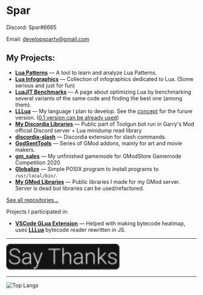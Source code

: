 # Spar

Discord: Spar#6665

Email: developspartv@gmail.com

My Projects:
-
- **[Lua Patterns](https://gitspartv.github.io/lua-patterns/)** — A tool to learn and analyze Lua Patterns.
- **[Lua Infographics](https://github.com/GitSparTV/lua-infographics)** — Collection of infographics dedicated to Lua. (Some serious and just for fun)
- **[LuaJIT Benchmarks](https://gitspartv.github.io/LuaJIT-Benchmarks/)** — A page about optimizing Lua by benchmarking several variants of the same code and finding the best one (among them).
- **[LLLua](https://github.com/GitSparTV/LLLua/)** — My language I plan to develop. See the [concept](https://github.com/GitSparTV/LLLua/blob/master/CONCEPT.md) for the furure version. ([0.1 version can be already used](https://github.com/GitSparTV/LLLua/tree/master/0.1))
- **[My Discordia Libraries](https://github.com/GitSparTV/gg.gmod-bot-public)** — Public part of Toolgun bot run in Garry's Mod official Discord server + Lua minidump read library
- **[discordia-slash](https://github.com/GitSparTV/discordia-slash/tree/master)** — Discordia extension for slash commands.
- **[GodSentTools](https://github.com/GitSparTV/GodSentTools)** — Series of GMod addons, mainly for art and movie makers.
- **[gm_sales](https://github.com/GitSparTV/gm_sales)** — My unfinished gamemode for GModStore Gamemode Competition 2020
- **[Globalize](https://github.com/GitSparTV/globalize)** — Simple POSIX program to install programs to `/usr/local/bin/`.
- **[My GMod Libraries]()** — Public libraries I made for my GMod server. Server is dead but libraries can be used/refactored.

[See all repositories...](https://github.com/GitSparTV?tab=repositories)

Projects I participated in:
- **[VSCode GLua Extension](https://github.com/WilliamVenner/vscode-glua-enhanced)** — Helped with making bytecode heatmap, uses **[LLLua](https://github.com/GitSparTV/LLLua/)** bytecode reader rewritten in JS.

---

__[<img src="https://raw.githubusercontent.com/GitSparTV/GitSparTV/681727efe146af9a4f3042c121072d0e60bd3e95/saythanks.svg" width="300">](https://gitspartv.github.io/GitSparTV/saythanks.html)__

---

![Top Langs](https://github-readme-stats.vercel.app/api/top-langs/?username=GitSparTV&layout=compact)

